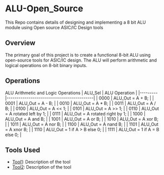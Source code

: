 # ALU-Open_Source
This Repo contains details of designing and implementing a 8 bit ALU module using Open source ASIC/IC Design tools

## Overview
The primary goal of this project is to create a functional 8-bit ALU using open-source tools for ASIC/IC design. The ALU will perform arithmetic and logical operations on 8-bit binary inputs.

## Operations


ALU Arithmetic and Logic Operations
| ALU_Sel | ALU Operation                               |
|---------|--------------------------------------------|
| 0000    | ALU_Out = A + B;                            |
| 0001    | ALU_Out = A - B;                            |
| 0010    | ALU_Out = A * B;                            |
| 0011    | ALU_Out = A / B;                            |
| 0100    | ALU_Out = A << 1;                           |
| 0101    | ALU_Out = A >> 1;                           |
| 0110    | ALU_Out = A rotated left by 1;             |
| 0111    | ALU_Out = A rotated right by 1;            |
| 1000    | ALU_Out = A and B;                         |
| 1001    | ALU_Out = A or B;                          |
| 1010    | ALU_Out = A xor B;                         |
| 1011    | ALU_Out = A nor B;                         |
| 1100    | ALU_Out = A nand B;                        |
| 1101    | ALU_Out = A xnor B;                        |
| 1110    | ALU_Out = 1 if A > B else 0;               |
| 1111    | ALU_Out = 1 if A = B else 0;               |


## Tools Used
- [Tool1](link1): Description of the tool
- [Tool2](link2): Description of the tool
